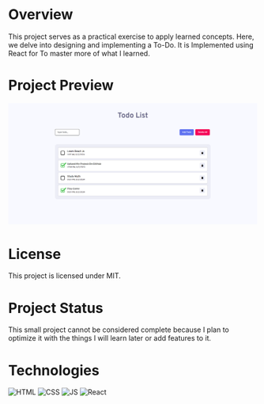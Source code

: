 # Overview
This project serves as a practical exercise to apply learned concepts. Here, we delve into designing and implementing a To-Do. It is Implemented using React for To master more of what I learned.

# Project Preview
![Project-Preview](./src/Image/project-preview.png)

# License
This project is licensed under MIT.

# Project Status
This small project cannot be considered complete because I plan to optimize it with the things I will learn later or add features to it.

# Technologies
![HTML](https://img.shields.io/badge/HTML5-E34F26?style=for-the-badge&logo=html5&logoColor=white
)
![CSS](https://img.shields.io/badge/CSS3-1572B6?style=for-the-badge&logo=css3&logoColor=white
)
![JS](https://img.shields.io/badge/JavaScript-323330?style=for-the-badge&logo=javascript&logoColor=F7DF1E)
![React](https://img.shields.io/badge/React-20232A?style=for-the-badge&logo=react&logoColor=61DAFB)